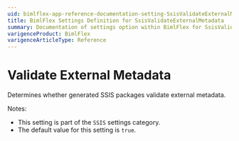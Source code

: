 ```yaml
---
uid: bimlflex-app-reference-documentation-setting-SsisValidateExternalMetadata
title: BimlFlex Settings Definition for SsisValidateExternalMetadata
summary: Documentation of settings option within BimlFlex for SsisValidateExternalMetadata
varigenceProduct: BimlFlex
varigenceArticleType: Reference
---
```


# Validate External Metadata

Determines whether generated SSIS packages validate external metadata.

Notes:
* This setting is part of the `SSIS` settings category.
* The default value for this setting is `true`.